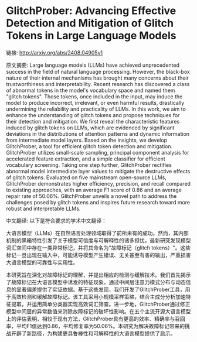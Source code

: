 # GlitchProber: Advancing Effective Detection and Mitigation of Glitch Tokens in Large Language Models

链接: http://arxiv.org/abs/2408.04905v1

原文摘要:
Large language models (LLMs) have achieved unprecedented success in the field
of natural language processing. However, the black-box nature of their internal
mechanisms has brought many concerns about their trustworthiness and
interpretability. Recent research has discovered a class of abnormal tokens in
the model's vocabulary space and named them "glitch tokens". Those tokens, once
included in the input, may induce the model to produce incorrect, irrelevant,
or even harmful results, drastically undermining the reliability and
practicality of LLMs.
  In this work, we aim to enhance the understanding of glitch tokens and
propose techniques for their detection and mitigation. We first reveal the
characteristic features induced by glitch tokens on LLMs, which are evidenced
by significant deviations in the distributions of attention patterns and
dynamic information from intermediate model layers. Based on the insights, we
develop GlitchProber, a tool for efficient glitch token detection and
mitigation. GlitchProber utilizes small-scale sampling, principal component
analysis for accelerated feature extraction, and a simple classifier for
efficient vocabulary screening. Taking one step further, GlitchProber rectifies
abnormal model intermediate layer values to mitigate the destructive effects of
glitch tokens. Evaluated on five mainstream open-source LLMs, GlitchProber
demonstrates higher efficiency, precision, and recall compared to existing
approaches, with an average F1 score of 0.86 and an average repair rate of
50.06%. GlitchProber unveils a novel path to address the challenges posed by
glitch tokens and inspires future research toward more robust and interpretable
LLMs.

中文翻译:
以下是符合要求的学术中文翻译：

大语言模型（LLMs）在自然语言处理领域取得了前所未有的成功。然而，其内部机制的黑箱特性引发了关于模型可信度与可解释性的诸多担忧。最新研究发现模型词汇空间中存在一类异常标记，并将其命名为"故障标记（glitch tokens）"。这些标记一旦出现在输入中，可能诱导模型产生错误、无关甚至有害的输出，严重损害大语言模型的可靠性与实用性。

本研究旨在深化对故障标记的理解，并提出相应的检测与缓解技术。我们首先揭示了故障标记在大语言模型中诱发的特征现象，通过中间层注意力模式分布与动态信息的显著偏差提供了实证依据。基于这些发现，我们开发了GlitchProber工具，用于高效检测和缓解故障标记。该工具采用小规模采样策略，结合主成分分析加速特征提取，并运用简单分类器实现高效词汇筛查。进一步地，GlitchProber通过修正模型中间层的异常数值来消除故障标记的破坏性影响。在五个主流开源大语言模型上的评估表明，相较于现有方法，GlitchProber具有更高的效率、精确率与召回率，平均F1值达到0.86，平均修复率为50.06%。本研究为解决故障标记带来的挑战开辟了新路径，为构建更具鲁棒性和可解释性的大语言模型提供了启示。


